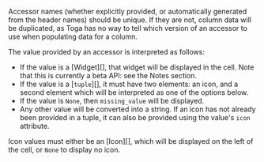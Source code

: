 <!-- rumdl-disable-line MD041 -->

Accessor names (whether explicitly provided, or automatically generated from the header names) should be unique. If they are not, column data will be duplicated, as Toga has no way to tell which version of an accessor to use when populating data for a column.

The value provided by an accessor is interpreted as follows:

- If the value is a [Widget][], that widget will be displayed in the cell. Note that this is currently a beta API: see the Notes section.
- If the value is a [`tuple`][], it must have two elements: an icon, and a second element which will be interpreted as one of the options below.
- If the value is `None`, then `missing_value` will be displayed.
- Any other value will be converted into a string. If an icon has not already been provided in a tuple, it can also be provided using the value's `icon` attribute.

Icon values must either be an [Icon][], which will be displayed on the left of the cell, or `None` to display no icon.
